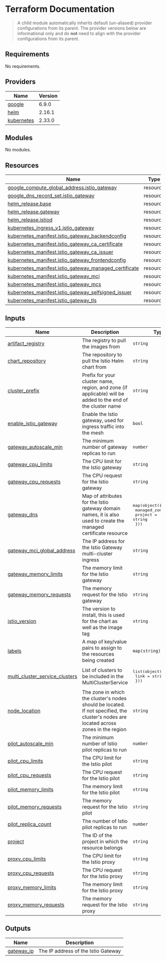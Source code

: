 # Terraform Documentation

> A child module automatically inherits default (un-aliased) provider configurations from its parent. The provider versions below are informational only and do **not** need to align with the provider configurations from its parent.

<!-- BEGIN_TF_DOCS -->
## Requirements

No requirements.

## Providers

| Name | Version |
|------|---------|
| <a name="provider_google"></a> [google](#provider\_google) | 6.9.0 |
| <a name="provider_helm"></a> [helm](#provider\_helm) | 2.16.1 |
| <a name="provider_kubernetes"></a> [kubernetes](#provider\_kubernetes) | 2.33.0 |

## Modules

No modules.

## Resources

| Name | Type |
|------|------|
| [google_compute_global_address.istio_gateway](https://registry.terraform.io/providers/hashicorp/google/latest/docs/resources/compute_global_address) | resource |
| [google_dns_record_set.istio_gateway](https://registry.terraform.io/providers/hashicorp/google/latest/docs/resources/dns_record_set) | resource |
| [helm_release.base](https://registry.terraform.io/providers/hashicorp/helm/latest/docs/resources/release) | resource |
| [helm_release.gateway](https://registry.terraform.io/providers/hashicorp/helm/latest/docs/resources/release) | resource |
| [helm_release.istiod](https://registry.terraform.io/providers/hashicorp/helm/latest/docs/resources/release) | resource |
| [kubernetes_ingress_v1.istio_gateway](https://registry.terraform.io/providers/hashicorp/kubernetes/latest/docs/resources/ingress_v1) | resource |
| [kubernetes_manifest.istio_gateway_backendconfig](https://registry.terraform.io/providers/hashicorp/kubernetes/latest/docs/resources/manifest) | resource |
| [kubernetes_manifest.istio_gateway_ca_certificate](https://registry.terraform.io/providers/hashicorp/kubernetes/latest/docs/resources/manifest) | resource |
| [kubernetes_manifest.istio_gateway_ca_issuer](https://registry.terraform.io/providers/hashicorp/kubernetes/latest/docs/resources/manifest) | resource |
| [kubernetes_manifest.istio_gateway_frontendconfig](https://registry.terraform.io/providers/hashicorp/kubernetes/latest/docs/resources/manifest) | resource |
| [kubernetes_manifest.istio_gateway_managed_certificate](https://registry.terraform.io/providers/hashicorp/kubernetes/latest/docs/resources/manifest) | resource |
| [kubernetes_manifest.istio_gateway_mci](https://registry.terraform.io/providers/hashicorp/kubernetes/latest/docs/resources/manifest) | resource |
| [kubernetes_manifest.istio_gateway_mcs](https://registry.terraform.io/providers/hashicorp/kubernetes/latest/docs/resources/manifest) | resource |
| [kubernetes_manifest.istio_gateway_selfsigned_issuer](https://registry.terraform.io/providers/hashicorp/kubernetes/latest/docs/resources/manifest) | resource |
| [kubernetes_manifest.istio_gateway_tls](https://registry.terraform.io/providers/hashicorp/kubernetes/latest/docs/resources/manifest) | resource |

## Inputs

| Name | Description | Type | Default | Required |
|------|-------------|------|---------|:--------:|
| <a name="input_artifact_registry"></a> [artifact\_registry](#input\_artifact\_registry) | The registry to pull the images from | `string` | `"us-docker.pkg.dev/plt-lz-services-tf79-prod/plt-docker-virtual"` | no |
| <a name="input_chart_repository"></a> [chart\_repository](#input\_chart\_repository) | The repository to pull the Istio Helm chart from | `string` | `"https://istio-release.storage.googleapis.com/charts"` | no |
| <a name="input_cluster_prefix"></a> [cluster\_prefix](#input\_cluster\_prefix) | Prefix for your cluster name, region, and zone (if applicable) will be added to the end of the cluster name | `string` | n/a | yes |
| <a name="input_enable_istio_gateway"></a> [enable\_istio\_gateway](#input\_enable\_istio\_gateway) | Enable the Istio gateway, used for ingress traffic into the mesh | `bool` | `false` | no |
| <a name="input_gateway_autoscale_min"></a> [gateway\_autoscale\_min](#input\_gateway\_autoscale\_min) | The minimum number of gateway replicas to run | `number` | `1` | no |
| <a name="input_gateway_cpu_limits"></a> [gateway\_cpu\_limits](#input\_gateway\_cpu\_limits) | The CPU limit for the Istio gateway | `string` | `"100m"` | no |
| <a name="input_gateway_cpu_requests"></a> [gateway\_cpu\_requests](#input\_gateway\_cpu\_requests) | The CPU request for the Istio gateway | `string` | `"25m"` | no |
| <a name="input_gateway_dns"></a> [gateway\_dns](#input\_gateway\_dns) | Map of attributes for the Istio gateway domain names, it is also used to create the managed certificate resource | <pre>map(object({<br/>    managed_zone = string<br/>    project      = string<br/>  }))</pre> | `{}` | no |
| <a name="input_gateway_mci_global_address"></a> [gateway\_mci\_global\_address](#input\_gateway\_mci\_global\_address) | The IP address for the Istio Gateway multi-cluster ingress | `string` | `""` | no |
| <a name="input_gateway_memory_limits"></a> [gateway\_memory\_limits](#input\_gateway\_memory\_limits) | The memory limit for the Istio gateway | `string` | `"64Mi"` | no |
| <a name="input_gateway_memory_requests"></a> [gateway\_memory\_requests](#input\_gateway\_memory\_requests) | The memory request for the Istio gateway | `string` | `"32Mi"` | no |
| <a name="input_istio_version"></a> [istio\_version](#input\_istio\_version) | The version to install, this is used for the chart as well as the image tag | `string` | `"1.23.3"` | no |
| <a name="input_labels"></a> [labels](#input\_labels) | A map of key/value pairs to assign to the resources being created | `map(string)` | `{}` | no |
| <a name="input_multi_cluster_service_clusters"></a> [multi\_cluster\_service\_clusters](#input\_multi\_cluster\_service\_clusters) | List of clusters to be included in the MultiClusterService | <pre>list(object({<br/>    link = string<br/>  }))</pre> | `[]` | no |
| <a name="input_node_location"></a> [node\_location](#input\_node\_location) | The zone in which the cluster's nodes should be located. If not specified, the cluster's nodes are located across zones in the region | `string` | `null` | no |
| <a name="input_pilot_autoscale_min"></a> [pilot\_autoscale\_min](#input\_pilot\_autoscale\_min) | The minimum number of Istio pilot replicas to run | `number` | `1` | no |
| <a name="input_pilot_cpu_limits"></a> [pilot\_cpu\_limits](#input\_pilot\_cpu\_limits) | The CPU limit for the Istio pilot | `string` | `"25m"` | no |
| <a name="input_pilot_cpu_requests"></a> [pilot\_cpu\_requests](#input\_pilot\_cpu\_requests) | The CPU request for the Istio pilot | `string` | `"10m"` | no |
| <a name="input_pilot_memory_limits"></a> [pilot\_memory\_limits](#input\_pilot\_memory\_limits) | The memory limit for the Istio pilot | `string` | `"64Mi"` | no |
| <a name="input_pilot_memory_requests"></a> [pilot\_memory\_requests](#input\_pilot\_memory\_requests) | The memory request for the Istio pilot | `string` | `"32Mi"` | no |
| <a name="input_pilot_replica_count"></a> [pilot\_replica\_count](#input\_pilot\_replica\_count) | The number of Istio pilot replicas to run | `number` | `1` | no |
| <a name="input_project"></a> [project](#input\_project) | The ID of the project in which the resource belongs | `string` | n/a | yes |
| <a name="input_proxy_cpu_limits"></a> [proxy\_cpu\_limits](#input\_proxy\_cpu\_limits) | The CPU limit for the Istio proxy | `string` | `"25m"` | no |
| <a name="input_proxy_cpu_requests"></a> [proxy\_cpu\_requests](#input\_proxy\_cpu\_requests) | The CPU request for the Istio proxy | `string` | `"10m"` | no |
| <a name="input_proxy_memory_limits"></a> [proxy\_memory\_limits](#input\_proxy\_memory\_limits) | The memory limit for the Istio proxy | `string` | `"64Mi"` | no |
| <a name="input_proxy_memory_requests"></a> [proxy\_memory\_requests](#input\_proxy\_memory\_requests) | The memory request for the Istio proxy | `string` | `"32Mi"` | no |

## Outputs

| Name | Description |
|------|-------------|
| <a name="output_gateway_ip"></a> [gateway\_ip](#output\_gateway\_ip) | The IP address of the Istio Gateway |
<!-- END_TF_DOCS -->
